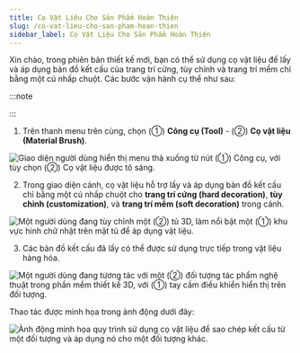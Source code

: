 ```yaml
---
title: Cọ Vật Liệu Cho Sản Phẩm Hoàn Thiện
slug: /co-vat-lieu-cho-san-pham-hoan-thien
sidebar_label: Cọ Vật Liệu Cho Sản Phẩm Hoàn Thiện
---
```


Xin chào, trong phiên bản thiết kế mới, bạn có thể sử dụng cọ vật liệu để lấy và áp dụng bản đồ kết cấu của trang trí cứng, tùy chỉnh và trang trí mềm chỉ bằng một cú nhấp chuột. Các bước vận hành cụ thể như sau:

:::note

:::

1. Trên thanh menu trên cùng, chọn (①) **Công cụ (Tool)** - (②) **Cọ vật liệu (Material Brush)**.

![Giao diện người dùng hiển thị menu thả xuống từ nút (①) Công cụ, với tùy chọn (②) Cọ vật liệu được tô sáng.](https://storage.googleapis.com/jegavn_kb/images/bed97a27-5a29-4adc-aea3-c71fc484dd9a.png)

2. Trong giao diện cảnh, cọ vật liệu hỗ trợ lấy và áp dụng bản đồ kết cấu chỉ bằng một cú nhấp chuột cho **trang trí cứng (hard decoration)**, **tùy chỉnh (customization)**, và **trang trí mềm (soft decoration)** trong cảnh.

![Một người dùng đang tùy chỉnh một (②) tủ 3D, làm nổi bật một (①) khu vực hình chữ nhật trên mặt tủ để áp dụng vật liệu.](https://storage.googleapis.com/jegavn_kb/images/98dbc21f-4b3f-4dd7-9b4f-6f7007db1f80.png)

3. Các bản đồ kết cấu đã lấy có thể được sử dụng trực tiếp trong vật liệu hàng hóa.

![Một người dùng đang tương tác với một (②) đối tượng tác phẩm nghệ thuật trong phần mềm thiết kế 3D, với (①) tay cầm điều khiển hiển thị trên đối tượng.](https://storage.googleapis.com/jegavn_kb/images/82e5879d-5de1-453a-b49d-004720ab7263.png)

Thao tác được minh họa trong ảnh động dưới đây:

![Ảnh động minh họa quy trình sử dụng cọ vật liệu để sao chép kết cấu từ một đối tượng và áp dụng nó cho một đối tượng khác.](https://storage.googleapis.com/jegavn_kb/images/c28820e8-c188-4d5b-883f-ef26cf9676d5.gif)